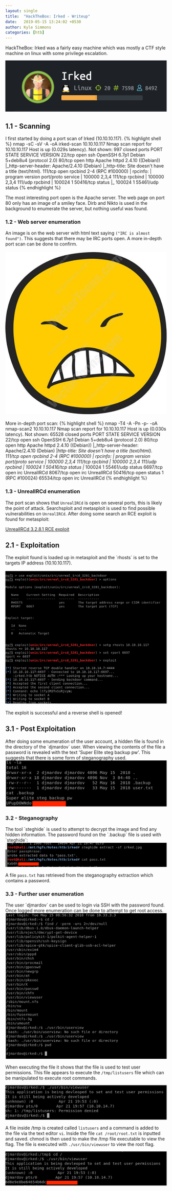 ```yaml
---
layout: single
title:  "HackTheBox: Irked - Writeup"
date:   2019-05-15 13:24:02 +0530
author: Kyle Simmons
categories: [htb]
---
```

HackTheBox: Irked was a fairly easy machine which was mostly a CTF style machine on linux with some privilege escalation.


<img src="/assets/images/htb/irked/irked-htb.png">


<h2>1.1 - Scanning</h2>
I first started by doing a port scan of Irked (10.10.10.117).
{% highlight shell %}
nmap -sC -sV -A -oA irked-scan 10.10.10.117
Nmap scan report for 10.10.10.117
Host is up (0.029s latency).
Not shown: 997 closed ports
PORT    STATE SERVICE VERSION
22/tcp  open  ssh     OpenSSH 6.7p1 Debian 5+deb8u4 (protocol 2.0)
80/tcp  open  http    Apache httpd 2.4.10 ((Debian))
|_http-server-header: Apache/2.4.10 (Debian)
|_http-title: Site doesn't have a title (text/html).
111/tcp open  rpcbind 2-4 (RPC #100000)
| rpcinfo:
|   program version   port/proto  service
|   100000  2,3,4        111/tcp  rpcbind
|   100000  2,3,4        111/udp  rpcbind
|   100024  1          50416/tcp  status
|_  100024  1          55461/udp  status
{% endhighlight %}

The most interesting port open is the Apache server. The web page on port 80 only has an image of a smiley face. Dirb and Nikto is used in the background to enumerate the server, but nothing useful was found.

<h3>1.2 - Web server enumeration</h3>

An image is on the web server with html text saying `("IRC is almost found")`. This suggests that there may be IRC ports open. A more in-depth port scan can be done to confirm.
<br><br>
<img src="/assets/images/htb/irked/irked.jpg">
<br><br>
More in-depth port scan:
{% highlight shell %}
nmap -T4 -A -Pn -p- -oA nmap-scan2 10.10.10.117
Nmap scan report for 10.10.10.117
Host is up (0.030s latency).
Not shown: 65528 closed ports
PORT      STATE SERVICE VERSION
22/tcp    open  ssh     OpenSSH 6.7p1 Debian 5+deb8u4 (protocol 2.0)
80/tcp    open  http    Apache httpd 2.4.10 ((Debian))
|_http-server-header: Apache/2.4.10 (Debian)
|_http-title: Site doesn't have a title (text/html).
111/tcp   open  rpcbind 2-4 (RPC #100000)
| rpcinfo:
|   program version   port/proto  service
|   100000  2,3,4        111/tcp  rpcbind
|   100000  2,3,4        111/udp  rpcbind
|   100024  1          50416/tcp  status
|_  100024  1          55461/udp  status
6697/tcp  open  irc     UnrealIRCd
8067/tcp  open  irc     UnrealIRCd
50416/tcp open  status  1 (RPC #100024)
65534/tcp open  irc     UnrealIRCd
{% endhighlight %}

<h3>1.3 - UnrealIRCd enumeration</h3>

The port scan shows that `UnrealIRCd` is open on several ports, this is likely the point of attack. Searchsploit and metasploit is used to find possible vulnerabilities on `UnrealIRCd`. After doing some search an RCE exploit is found for metasploit:

[UnrealIRCd 3.2.8.1 RCE exploit]

<h2>2.1 - Exploitation</h2>
The exploit found is loaded up in metasploit and the `rhosts` is set to the targets IP address (10.10.10.117).
<br><br>
<img src="/assets/images/htb/irked/ircd-backdoor.png">
<br><br>
The exploit is successful and a reverse shell is opened!

<h2>3.1 - Post Exploitation</h2>
After doing some enumeration of the user account, a hidden file is found in the directory of the `djmardov` user. When viewing the contents of the file a password is revealed with the text 'Super Elite steg backup pw'. This suggests that there is some form of steganography used.

<img src="/assets/images/htb/irked/backup-steg.png">

<h3>3.2 - Steganography</h3>
The tool `steghide` is used to attempt to decrypt the image and find any hidden information. The password found on the `.backup` file is used with `steghide`:

<img src="/assets/images/htb/irked/steg.png">

A file `pass.txt` has retrieved from the steganography extraction which contains a password.

<h3>3.3 - Further user enumeration</h3>
The user `djmardov` can be used to login via SSH with the password found. Once logged more enumeration can be done
to attempt to get root access.

<img src="/assets/images/htb/irked/find-perms.png">

When executing the file it shows that the file is used to test user permissions.
This file appears to execute the `/tmp/listusers` file which can be manipulated to execute root commands.

<img src="/assets/images/htb/irked/viewuser.png">

A file inside /tmp is created called `listusers` and a command is added to the file via the text editor `vi`. Inside the file
`cat /root/root.txt` is inputted and saved. chmod is then used to make the /tmp file executable to view the flag. The file is executed with `./usr/bin/viewuser` to view the root flag.

<img src="/assets/images/htb/irked/flag-found.png">










[UnrealIRCd 3.2.8.1 RCE exploit]: https://www.rapid7.com/db/modules/exploit/unix/irc/unreal_ircd_3281_backdoor
